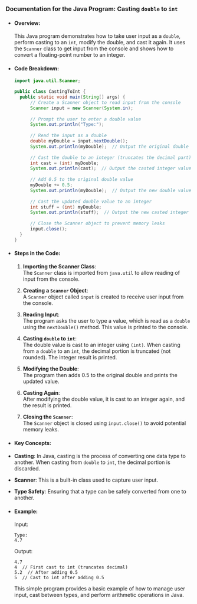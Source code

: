 ### Documentation for the Java Program: **Casting `double` to `int`**
- #### Overview:
  This Java program demonstrates how to take user input as a `double`, perform casting to an `int`, modify the double, and cast it again. It uses the `Scanner` class to get input from the console and shows how to convert a floating-point number to an integer.
- #### Code Breakdown:
  
  ```java
  import java.util.Scanner;
  
  public class CastingToInt {
    public static void main(String[] args) {
        // Create a Scanner object to read input from the console
        Scanner input = new Scanner(System.in);
        
        // Prompt the user to enter a double value
        System.out.println("Type:");
        
        // Read the input as a double
        double myDouble = input.nextDouble();
        System.out.println(myDouble);  // Output the original double value
        
        // Cast the double to an integer (truncates the decimal part)
        int cast = (int) myDouble;
        System.out.println(cast);  // Output the casted integer value
        
        // Add 0.5 to the original double value
        myDouble += 0.5;
        System.out.println(myDouble);  // Output the new double value
        
        // Cast the updated double value to an integer
        int stuff = (int) myDouble;
        System.out.println(stuff);  // Output the new casted integer value
        
        // Close the Scanner object to prevent memory leaks
        input.close();
    }
  }
  ```
- #### Steps in the Code:
  
  1. **Importing the Scanner Class**:  
   The `Scanner` class is imported from `java.util` to allow reading of input from the console.
   
  2. **Creating a `Scanner` Object**:  
   A `Scanner` object called `input` is created to receive user input from the console.
  
  3. **Reading Input**:  
   The program asks the user to type a value, which is read as a `double` using the `nextDouble()` method. This value is printed to the console.
  
  4. **Casting `double` to `int`**:  
   The double value is cast to an integer using `(int)`. When casting from a `double` to an `int`, the decimal portion is truncated (not rounded). The integer result is printed.
  
  5. **Modifying the Double**:  
   The program then adds 0.5 to the original double and prints the updated value.
  
  6. **Casting Again**:  
   After modifying the double value, it is cast to an integer again, and the result is printed.
  
  7. **Closing the `Scanner`**:  
   The `Scanner` object is closed using `input.close()` to avoid potential memory leaks.
- #### Key Concepts:
- **Casting**: In Java, casting is the process of converting one data type to another. When casting from `double` to `int`, the decimal portion is discarded.
- **Scanner**: This is a built-in class used to capture user input.
- **Type Safety**: Ensuring that a type can be safely converted from one to another.
- #### Example:
  Input:
  ```
  Type:
  4.7
  ```
  
  Output:
  ```
  4.7
  4  // First cast to int (truncates decimal)
  5.2  // After adding 0.5
  5  // Cast to int after adding 0.5
  ```
  
  This simple program provides a basic example of how to manage user input, cast between types, and perform arithmetic operations in Java.